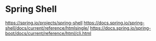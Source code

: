 # Spring Shell
https://spring.io/projects/spring-shell
https://docs.spring.io/spring-shell/docs/current/reference/htmlsingle/
https://docs.spring.io/spring-boot/docs/current/reference/html/cli.html